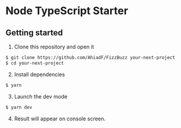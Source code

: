 # Node TypeScript Starter

## Getting started

1. Clone this repository and open it

```bash
$ git clone https://github.com/AhiadF/FizzBuzz your-next-project
$ cd your-next-project
```

2. Install dependencies

```bash
$ yarn
```

3. Launch the dev mode

```bash
$ yarn dev
```

4. Result will appear on console screen.
